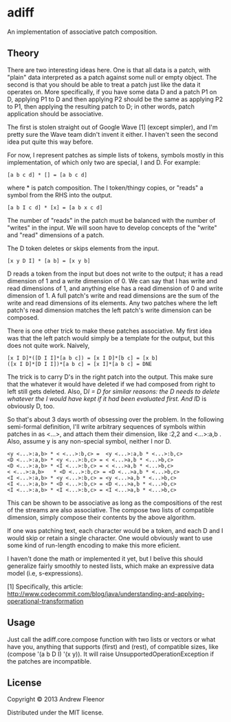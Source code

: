 # adiff

An implementation of associative patch composition.

## Theory

There are two interesting ideas here. One is that all data is a patch, with "plain" data interpreted as a patch against some null or empty object. The second is that you should be able to treat a patch just like the data it operates on. More specifically, if you have some data D and a patch P1 on D, applying P1 to D and then applying P2 should be the same as applying P2 to P1, then applying the resulting patch to D; in other words, patch application should be associative.

The first is stolen straight out of Google Wave [1] (except simpler), and I'm pretty sure the Wave team didn't invent it either. I haven't seen the second idea put quite this way before.

For now, I represent patches as simple lists of tokens, symbols mostly in this
implementation, of which only two are special, I and D. For example:

    [a b c d] * [] = [a b c d]

where * is patch composition. The I token/thingy copies, or "reads" a symbol
from the RHS into the output.

    [a b I c d] * [x] = [a b x c d]

The number of "reads" in the patch must be balanced with the number of
"writes" in the input. We will soon have to develop concepts of the "write"
and "read" dimensions of a patch.

The D token deletes or skips elements from the input.

    [x y D I] * [a b] = [x y b]

D reads a token from the input but does not write to the output; it has a read
dimension of 1 and a write dimension of 0. We can say that I has write and
read dimensions of 1, and anything else has a read dimension of 0 and write
dimension of 1. A full patch's write and read dimensions are the sum of the
write and read dimensions of its elements. Any two patches where the left
patch's read dimension matches the left patch's write dimension can be composed.

There is one other trick to make these patches associative. My first idea was
that the left patch would simply be a template for the output, but this does
not quite work. Naively,

    [x I D]*([D I I]*[a b c]) = [x I D]*[b c] = [x b]
    ([x I D]*[D I I])*[a b c] = [x I]*[a b c] = DNE

The trick is to carry D's in the right patch into the output. This make sure
that the whatever it would have deleted if we had composed from right to left
still gets deleted. Also, D*I = D for similar reasons: the D needs to delete
whatever the I would have kept if it had been evaluated first. And I*D is
obviously D, too.

So that's about 3 days worth of obsessing over the problem. In the following
semi-formal definition, I'll write arbitrary sequences of symbols within
patches in as <...>, and attach them their dimension, like <a b D D>:2,2
and <...>:a,b . Also, assume y is any non-special symbol, neither I nor D.

    <y <...>:a,b> * < <...>:b,c> =  <y <...>:a,b * <...>:b,c>
    <D <...>:a,b> * <y <...>:b,c> = < <...>a,b * <...>b,c>
    <D <...>:a,b> * <I <...>:b,c> = < <...>a,b * <...>b,c>
    < <...>:a,b>   * <D <...>:b,c> = <D <...>a,b * <...>b,c>
    <I <...>:a,b> * <y <...>:b,c> = <y <...>a,b * <...>b,c>
    <I <...>:a,b> * <D <...>:b,c> = <D <...>a,b * <...>b,c>
    <I <...>:a,b> * <I <...>:b,c> = <I <...>a,b * <...>b,c>

This can be shown to be associative as long as the compositions of the rest
of the streams are also associative. The compose two lists of compatible
dimension, simply compose their contents by the above algorithm. 

If one was patching text, each character would be a token, and each D and I
would skip or retain a single character. One would obviously want to use
some kind of run-length encoding to make this more eficient.

I haven't done the math or implemented it yet, but I belive this should
generalize fairly smoothly to nested lists, which make an expressive data
model (i.e, s-expressions).

[1] Specifically, this article: http://www.codecommit.com/blog/java/understanding-and-applying-operational-transformation

## Usage

Just call the adiff.core.compose function with two lists or vectors or what have you, anything that supports (first) and (rest), of compatible sizes, like (compose '(a b D I) '(x y)). It will raise UnsupportedOperationException if the patches are incompatible.

## License

Copyright © 2013 Andrew Fleenor

Distributed under the MIT license.
